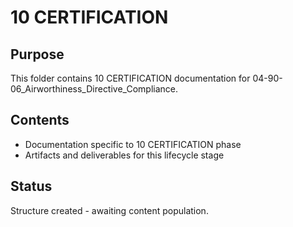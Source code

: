 # 10 CERTIFICATION

## Purpose
This folder contains 10 CERTIFICATION documentation for 04-90-06_Airworthiness_Directive_Compliance.

## Contents
- Documentation specific to 10 CERTIFICATION phase
- Artifacts and deliverables for this lifecycle stage

## Status
Structure created - awaiting content population.
